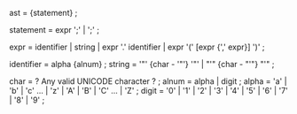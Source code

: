 ast = {statement} ;

statement = expr ';'
          | ';'
          ;

expr = identifier
     | string
     | expr '.' identifier
     | expr '(' [expr {',' expr}] ')'
     ;

identifier = alpha {alnum} ;
string = '"' {char - '"'} '"'
       | "'" {char - "'"} "'"
       ;

char = ? Any valid UNICODE character ? ;
alnum = alpha | digit ;
alpha = 'a' | 'b' | 'c' ... | 'z' | 'A' | 'B' | 'C' ... | 'Z' ;
digit = '0' | '1' | '2' | '3' | '4' | '5' | '6' | '7' | '8' | '9' ;
